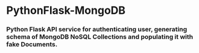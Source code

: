 # PythonFlask-MongoDB

### Python Flask API service for authenticating user, generating schema of MongoDB NoSQL Collections and populating it with fake Documents.
